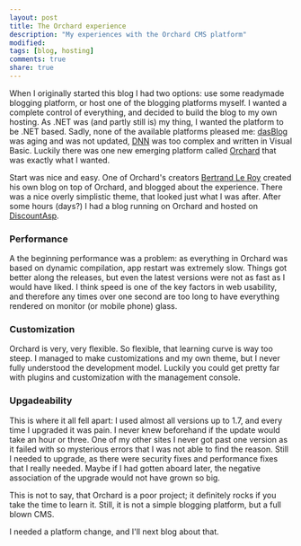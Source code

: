 ```yaml
---
layout: post
title: The Orchard experience
description: "My experiences with the Orchard CMS platform"
modified:
tags: [blog, hosting]
comments: true
share: true
---
```


When I originally started this blog I had two options: use some readymade blogging platform, or host one of the blogging platforms myself. I wanted a complete control of everything, and decided to build the blog to my own hosting. As .NET was (and partly still is) my thing, I wanted the platform to be .NET based. Sadly, none of the available platforms pleased me: [dasBlog](http://dasblog.codeplex.com/) was aging and was not updated, [DNN](http://www.dnnsoftware.com/) was too complex and written in Visual Basic. Luckily there was one new emerging platform called [Orchard](http://www.orchardproject.net/) that was exactly what I wanted. 

Start was nice and easy. One of Orchard's creators [Bertrand Le Roy](http://weblogs.asp.net/bleroy/) created his own blog on top of Orchard, and blogged about the experience. There was a nice overly simplistic theme, that looked just what I was after. After some hours (days?) I had a blog running on Orchard and hosted on [DiscountAsp](http://discountasp.net/). 

### Performance

A the beginning performance was a problem: as everything in Orchard was based on dynamic compilation, app restart was extremely slow. Things got better along the releases, but even the latest versions were not as fast as I would have liked. I think speed is one of the key factors in web usability, and therefore any times over one second are too long to have everything rendered on monitor (or mobile phone) glass.

### Customization

Orchard is very, very flexible. So flexible, that learning curve is way too steep. I managed to make customizations and my own theme, but I never fully understood the development model. Luckily you could get pretty far with plugins and customization with the management console. 

### Upgadeability  

This is where it all fell apart: I used almost all versions up to 1.7, and every time I upgraded it was pain. I never knew beforehand if the update would take an hour or three. One of my other sites I never got past one version as it failed with so mysterious errors that I was not able to find the reason. Still I needed to upgrade, as there were security fixes and performance fixes that I really needed. Maybe if I had gotten aboard later, the negative association of the upgrade would not have grown so big.  

This is not to say, that Orchard is a poor project; it definitely rocks if you take the time to learn it. Still, it is not a simple blogging platform, but a full blown CMS. 

I needed a platform change, and I'll next blog about that. 
